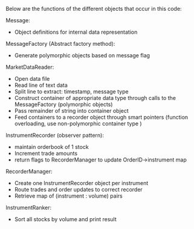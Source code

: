 Below are the functions of the different objects that occur in this code:

Message:
* Object definitions for internal data representation

MessageFactory (Abstract factory method):
* Generate polymorphic objects based on message flag

MarketDataReader:
* Open data file
* Read line of text data  
* Split line to extract: timestamp, message type
* Construct container of appropriate data type through calls to the MessageFactory (polymorphic objects)
* Pass remainder of string into container object
* Feed containers to a recorder object through smart pointers (function overloading, use non-polymorphic container type )

InstrumentRecorder (observer pattern):
* maintain orderbook of 1 stock
* Increment trade amounts
* return flags to RecorderManager to update OrderID->instrument map

RecorderManager:
* Create one InstrumentRecorder object per instrument
* Route trades and order updates to correct recorder
* Retrieve map of (instrument : volume) pairs

InstrumentRanker:
* Sort all stocks by volume and print result

